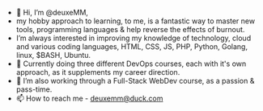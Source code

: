 - 👋 Hi, I’m @deuxeMM,
- my hobby approach to learning, to me, is a fantastic way to master new tools, programming languages & help reverse the effects of burnout.
- I’m always interested in improving my knowledge of technology, cloud and various coding languages, HTML, CSS, JS, PHP, Python, Golang, linux, $BASH, Ubuntu.
- 🌱 Currently doing three different DevOps courses, each with it's own approach, as it supplements my career direction.
- 💞️ I’m also working through a Full-Stack WebDev course, as a passion & pass-time.
- 📫 How to reach me - deuxemm@duck.com

<!---
deuxemm/deuxemm is a ✨ special ✨ repository because its `README.md` (this file) appears on your GitHub profile.
You can click the Preview link to take a look at your changes.
--->
